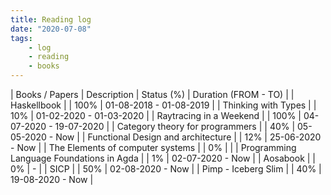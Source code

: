 ```yaml
---
title: Reading log
date: "2020-07-08"
tags:
    - log
    - reading
    - books
---
```


| Books / Papers                           | Description | Status (%) | Duration (FROM - TO)    |
| Haskellbook                              |             | 100%       | 01-08-2018 - 01-08-2019 |
| Thinking with Types                      |             | 10%        | 01-02-2020 - 01-03-2020 |
| Raytracing in a Weekend                  |             | 100%       | 04-07-2020 - 19-07-2020 |
| Category theory for programmers          |             | 40%        | 05-05-2020 - Now        |
| Functional Design and architecture       |             | 12%        | 25-06-2020 - Now        |
| The Elements of computer systems         |             | 0%         |                         |
| Programming Language Foundations in Agda |             | 1%         | 02-07-2020 - Now        |
| Aosabook                                 |             | 0%         | -                       |
| SICP                                     |             | 50%        | 02-08-2020 - Now        |
| Pimp - Iceberg Slim                      |             | 40%        | 19-08-2020 - Now        |
